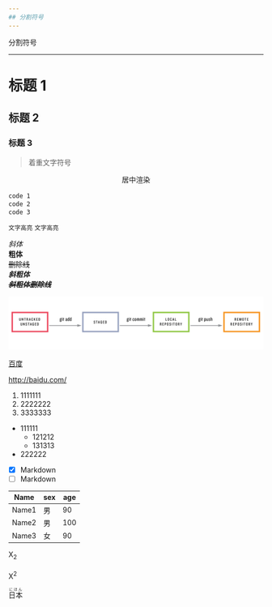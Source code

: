 ```yaml
---
## 分割符号
---
```


分割符号

---

# 标题 1

## 标题 2

### 标题 3

> 着重文字符号

<center>居中渲染</center>

```
code 1
code 2
code 3
```

`文字高亮` `文字高亮`

_斜体_  
**粗体**  
~~删除线~~  
**_斜粗体_**  
**_~~斜粗体删除线~~_**

![picture if failed desplay](./assets/git_status_sequence.png)

[百度](http://baidu.com "悬停显示")

<http://baidu.com/>

1. 1111111
2. 2222222
3. 3333333

- 111111
  - 121212
  - 131313
- 222222

- [x] Markdown
- [ ] Markdown

| Name  | sex | age |
| ----- | --- | --- |
| Name1 | 男  | 90  |
| Name2 | 男  | 100 |
| Name3 | 女  | 90  |

X<sub>2<sub>

X<sup>2<sup>

<ruby>日本<rt>にほん</rt></ruby>
